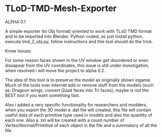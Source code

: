 # TLoD-TMD-Mesh-Exporter
ALPHA 0.1

A simple exporter (to Obj format) oriented to work with TLoD TMD format and to be imported into Blender.
Python coded, so just install python, execute tmd_2_obj.py, follow instructions and this tool should do the trick.

Know Issues:

For some reason faces shown in the UV window get disordered or even dissapear from the UV coordinates, this issue is still under investigation, when resolved i will move the project to alpha 0.2.

The idea of this tool is to preserve the model as originally shown ingame. Much of the tools over internet add or remove stuff from the models (such as: Dragoon wings; convert Quad faces into Tri faces), maybe is not the BEST tool if you want something fast.

Also i added a very specific functionality for researchers and modders, when you export the 3D model a .dat file will created, this file will contain useful data of each primitive type used in models and also the quantity of each one. Also a .txt will be created with a count number of Vertex/Normal/Primitive of each object in the file and a summatory of all the file.
